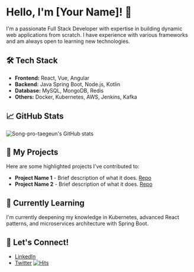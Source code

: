 # Hello, I'm [Your Name]! 👋
I'm a passionate Full Stack Developer with expertise in building dynamic web applications from scratch. I have experience with various frameworks and am always open to learning new technologies.

## 🛠️ Tech Stack
- **Frontend:** React, Vue, Angular
- **Backend:** Java Spring Boot, Node.js, Kotlin
- **Database:** MySQL, MongoDB, Redis
- **Others:** Docker, Kubernetes, AWS, Jenkins, Kafka

## 📈 GitHub Stats
![Song-pro-taegeun's GitHub stats](https://github-readme-stats.vercel.app/api?username=Song-pro-taegeun&show_icons=true&theme=tokyonight)  

## 🚀 My Projects
Here are some highlighted projects I've contributed to:
- **Project Name 1** - Brief description of what it does. [Repo](link)
- **Project Name 2** - Brief description of what it does. [Repo](link)

## 🌱 Currently Learning
I'm currently deepening my knowledge in Kubernetes, advanced React patterns, and microservices architecture with Spring Boot.

## 🤝 Let's Connect!
- [LinkedIn](https://www.linkedin.com/in/yourusername)
- [Twitter](https://twitter.com/yourusername)
[![Hits](https://hits.seeyoufarm.com/api/count/incr/badge.svg?url=https%3A%2F%2Fgithub.com%2FSong-pro-taegeun&count_bg=%2379C83D&title_bg=%23555555&icon=&icon_color=%23E7E7E7&title=hits&edge_flat=false)](https://hits.seeyoufarm.com)

